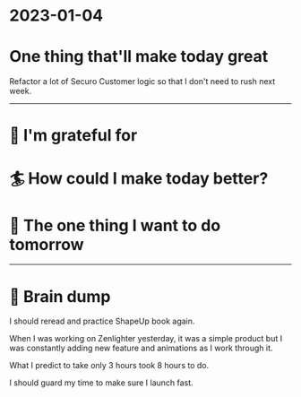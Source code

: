 # 2023-01-04

# One thing that'll make today great

Refactor a lot of Securo Customer logic so that I don't need to rush next week.

---

# 🤗 I'm grateful for


# 🏄 How could I make today better?


# 🏹 The one thing I want to do tomorrow

---

# 💭 Brain dump

I should reread and practice ShapeUp book again.

When I was working on Zenlighter yesterday, it was a simple product but I was constantly adding new feature and animations as I work through it.

What I predict to take only 3 hours took 8 hours to do.

I should guard my time to make sure I launch fast.


